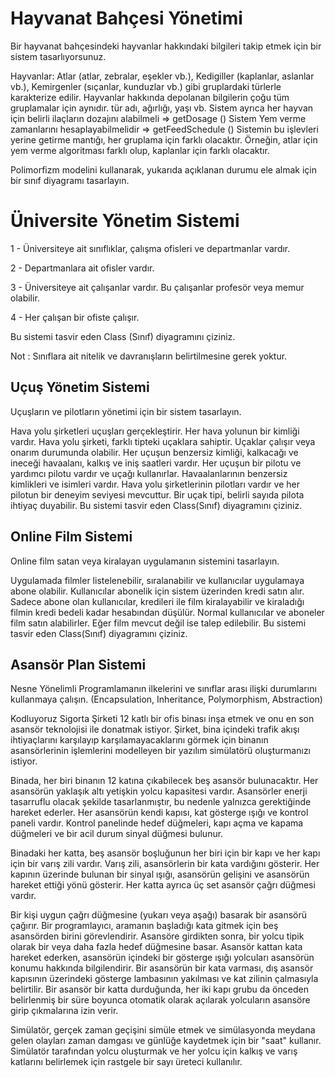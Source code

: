 
# Hayvanat Bahçesi Yönetimi

Bir hayvanat bahçesindeki hayvanlar hakkındaki bilgileri takip etmek için bir sistem tasarlıyorsunuz.

Hayvanlar:
Atlar (atlar, zebralar, eşekler vb.),
Kedigiller (kaplanlar, aslanlar vb.),
Kemirgenler (sıçanlar, kunduzlar vb.) gibi gruplardaki türlerle karakterize edilir.
Hayvanlar hakkında depolanan bilgilerin çoğu tüm gruplamalar için aynıdır.
tür adı, ağırlığı, yaşı vb.
Sistem ayrıca her hayvan için belirli ilaçların dozajını alabilmeli => getDosage ()
Sistem Yem verme zamanlarını hesaplayabilmelidir => getFeedSchedule ()
Sistemin bu işlevleri yerine getirme mantığı, her gruplama için farklı olacaktır. Örneğin, atlar için yem verme algoritması farklı olup, kaplanlar için farklı olacaktır.

Polimorfizm modelini kullanarak, yukarıda açıklanan durumu ele almak için bir sınıf diyagramı tasarlayın.

# Üniversite Yönetim Sistemi
1 - Üniversiteye ait sınıflıklar, çalışma ofisleri ve departmanlar vardır.

2 - Departmanlara ait ofisler vardır.

3 - Üniversiteye ait çalışanlar vardır. Bu çalışanlar profesör veya memur olabilir.

4 - Her çalışan bir ofiste çalışır.

Bu sistemi tasvir eden Class (Sınıf) diyagramını çiziniz.

Not : Sınıflara ait nitelik ve davranışların belirtilmesine gerek yoktur.


## Uçuş Yönetim Sistemi
Uçuşların ve pilotların yönetimi için bir sistem tasarlayın.

Hava yolu şirketleri uçuşları gerçekleştirir. Her hava yolunun bir kimliği vardır.
Hava yolu şirketi, farklı tipteki uçaklara sahiptir.
Uçaklar çalışır veya onarım durumunda olabilir.
Her uçuşun benzersiz kimliği, kalkacağı ve ineceği havaalanı, kalkış ve iniş saatleri vardır.
Her uçuşun bir pilotu ve yardımcı pilotu vardır ve uçağı kullanırlar.
Havaalanlarının benzersiz kimlikleri ve isimleri vardır.
Hava yolu şirketlerinin pilotları vardır ve her pilotun bir deneyim seviyesi mevcuttur.
Bir uçak tipi, belirli sayıda pilota ihtiyaç duyabilir.
Bu sistemi tasvir eden Class(Sınıf) diyagramını çiziniz.

## Online Film Sistemi
Online film satan veya kiralayan uygulamanın sistemini tasarlayın.

Uygulamada filmler listelenebilir, sıralanabilir ve kullanıcılar uygulamaya abone olabilir.
Kullanıcılar abonelik için sistem üzerinden kredi satın alır.
Sadece abone olan kullanıcılar, kredileri ile film kiralayabilir ve kiraladığı filmin kredi bedeli kadar hesabından düşülür.
Normal kullanıcılar ve aboneler film satın alabilirler.
Eğer film mevcut değil ise talep edilebilir.
Bu sistemi tasvir eden Class(Sınıf) diyagramını çiziniz.

## Asansör Plan Sistemi

Nesne Yönelimli Programlamanın ilkelerini ve sınıflar arası ilişki durumlarını kullanmaya çalışın. (Encapsulation, Inheritance, Polymorphism, Abstraction)

Kodluyoruz Sigorta Şirketi 12 katlı bir ofis binası inşa etmek ve onu en son asansör teknolojisi ile donatmak istiyor. Şirket, bina içindeki trafik akışı ihtiyaçlarını karşılayıp karşılamayacaklarını görmek için binanın asansörlerinin işlemlerini modelleyen bir yazılım simülatörü oluşturmanızı istiyor.

Binada, her biri binanın 12 katına çıkabilecek beş asansör bulunacaktır. Her asansörün yaklaşık altı yetişkin yolcu kapasitesi vardır. Asansörler enerji tasarruflu olacak şekilde tasarlanmıştır, bu nedenle yalnızca gerektiğinde hareket ederler. Her asansörün kendi kapısı, kat gösterge ışığı ve kontrol paneli vardır. Kontrol panelinde hedef düğmeleri, kapı açma ve kapama düğmeleri ve bir acil durum sinyal düğmesi bulunur.

Binadaki her katta, beş asansör boşluğunun her biri için bir kapı ve her kapı için bir varış zili vardır. Varış zili, asansörlerin bir kata vardığını gösterir. Her kapının üzerinde bulunan bir sinyal ışığı, asansörün gelişini ve asansörün hareket ettiği yönü gösterir. Her katta ayrıca üç set asansör çağrı düğmesi vardır.

Bir kişi uygun çağrı düğmesine (yukarı veya aşağı) basarak bir asansörü çağırır. Bir programlayıcı, aramanın başladığı kata gitmek için beş asansörden birini görevlendirir. Asansöre girdikten sonra, bir yolcu tipik olarak bir veya daha fazla hedef düğmesine basar. Asansör kattan kata hareket ederken, asansörün içindeki bir gösterge ışığı yolcuları asansörün konumu hakkında bilgilendirir. Bir asansörün bir kata varması, dış asansör kapısının üzerindeki gösterge lambasının yakılması ve kat zilinin çalmasıyla belirtilir. Bir asansör bir katta durduğunda, her iki kapı grubu da önceden belirlenmiş bir süre boyunca otomatik olarak açılarak yolcuların asansöre girip çıkmalarına izin verir.

Simülatör, gerçek zaman geçişini simüle etmek ve simülasyonda meydana gelen olayları zaman damgası ve günlüğe kaydetmek için bir "saat" kullanır. Simülatör tarafından yolcu oluşturmak ve her yolcu için kalkış ve varış katlarını belirlemek için rastgele bir sayı üreteci kullanılır.

  
